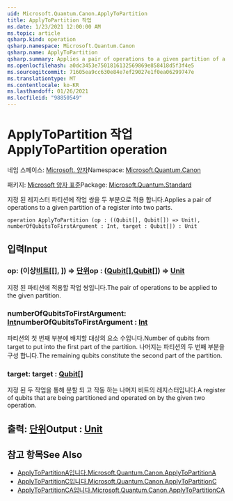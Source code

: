 ```yaml
---
uid: Microsoft.Quantum.Canon.ApplyToPartition
title: ApplyToPartition 작업
ms.date: 1/23/2021 12:00:00 AM
ms.topic: article
qsharp.kind: operation
qsharp.namespace: Microsoft.Quantum.Canon
qsharp.name: ApplyToPartition
qsharp.summary: Applies a pair of operations to a given partition of a register into two parts.
ms.openlocfilehash: a0dc3453e7501816132569869e858418d5f3f4e5
ms.sourcegitcommit: 71605ea9cc630e84e7ef29027e1f0ea06299747e
ms.translationtype: MT
ms.contentlocale: ko-KR
ms.lasthandoff: 01/26/2021
ms.locfileid: "98850549"
---
```

# <a name="applytopartition-operation"></a><span data-ttu-id="f3d55-102">ApplyToPartition 작업</span><span class="sxs-lookup"><span data-stu-id="f3d55-102">ApplyToPartition operation</span></span>

<span data-ttu-id="f3d55-103">네임 스페이스: [Microsoft. 양자](xref:Microsoft.Quantum.Canon)</span><span class="sxs-lookup"><span data-stu-id="f3d55-103">Namespace: [Microsoft.Quantum.Canon](xref:Microsoft.Quantum.Canon)</span></span>

<span data-ttu-id="f3d55-104">패키지: [Microsoft 양자 표준](https://nuget.org/packages/Microsoft.Quantum.Standard)</span><span class="sxs-lookup"><span data-stu-id="f3d55-104">Package: [Microsoft.Quantum.Standard](https://nuget.org/packages/Microsoft.Quantum.Standard)</span></span>


<span data-ttu-id="f3d55-105">지정 된 레지스터 파티션에 작업 쌍을 두 부분으로 적용 합니다.</span><span class="sxs-lookup"><span data-stu-id="f3d55-105">Applies a pair of operations to a given partition of a register into two parts.</span></span>

```qsharp
operation ApplyToPartition (op : ((Qubit[], Qubit[]) => Unit), numberOfQubitsToFirstArgument : Int, target : Qubit[]) : Unit
```


## <a name="input"></a><span data-ttu-id="f3d55-106">입력</span><span class="sxs-lookup"><span data-stu-id="f3d55-106">Input</span></span>

### <a name="op--qubitqubit--unit"></a><span data-ttu-id="f3d55-107">op: (이상[비트](xref:microsoft.quantum.lang-ref.qubit)[[], [](xref:microsoft.quantum.lang-ref.qubit)]) => [단위](xref:microsoft.quantum.lang-ref.unit)</span><span class="sxs-lookup"><span data-stu-id="f3d55-107">op : ([Qubit](xref:microsoft.quantum.lang-ref.qubit)[],[Qubit](xref:microsoft.quantum.lang-ref.qubit)[]) => [Unit](xref:microsoft.quantum.lang-ref.unit)</span></span> 

<span data-ttu-id="f3d55-108">지정 된 파티션에 적용할 작업 쌍입니다.</span><span class="sxs-lookup"><span data-stu-id="f3d55-108">The pair of operations to be applied to the given partition.</span></span>


### <a name="numberofqubitstofirstargument--int"></a><span data-ttu-id="f3d55-109">numberOfQubitsToFirstArgument: [Int](xref:microsoft.quantum.lang-ref.int)</span><span class="sxs-lookup"><span data-stu-id="f3d55-109">numberOfQubitsToFirstArgument : [Int](xref:microsoft.quantum.lang-ref.int)</span></span>

<span data-ttu-id="f3d55-110">파티션의 첫 번째 부분에 배치할 대상의 요소 수입니다.</span><span class="sxs-lookup"><span data-stu-id="f3d55-110">Number of qubits from target to put into the first part of the partition.</span></span>
<span data-ttu-id="f3d55-111">나머지는 파티션의 두 번째 부분을 구성 합니다.</span><span class="sxs-lookup"><span data-stu-id="f3d55-111">The remaining qubits constitute the second part of the partition.</span></span>


### <a name="target--qubit"></a><span data-ttu-id="f3d55-112">target: [](xref:microsoft.quantum.lang-ref.qubit)</span><span class="sxs-lookup"><span data-stu-id="f3d55-112">target : [Qubit](xref:microsoft.quantum.lang-ref.qubit)[]</span></span>

<span data-ttu-id="f3d55-113">지정 된 두 작업을 통해 분할 되 고 작동 하는 나머지 비트의 레지스터입니다.</span><span class="sxs-lookup"><span data-stu-id="f3d55-113">A register of qubits that are being partitioned and operated on by the given two operation.</span></span>



## <a name="output--unit"></a><span data-ttu-id="f3d55-114">출력: [단위](xref:microsoft.quantum.lang-ref.unit)</span><span class="sxs-lookup"><span data-stu-id="f3d55-114">Output : [Unit](xref:microsoft.quantum.lang-ref.unit)</span></span>



## <a name="see-also"></a><span data-ttu-id="f3d55-115">참고 항목</span><span class="sxs-lookup"><span data-stu-id="f3d55-115">See Also</span></span>

- [<span data-ttu-id="f3d55-116">ApplyToPartitionA입니다.</span><span class="sxs-lookup"><span data-stu-id="f3d55-116">Microsoft.Quantum.Canon.ApplyToPartitionA</span></span>](xref:Microsoft.Quantum.Canon.ApplyToPartitionA)
- [<span data-ttu-id="f3d55-117">ApplyToPartitionC입니다.</span><span class="sxs-lookup"><span data-stu-id="f3d55-117">Microsoft.Quantum.Canon.ApplyToPartitionC</span></span>](xref:Microsoft.Quantum.Canon.ApplyToPartitionC)
- [<span data-ttu-id="f3d55-118">ApplyToPartitionCA입니다.</span><span class="sxs-lookup"><span data-stu-id="f3d55-118">Microsoft.Quantum.Canon.ApplyToPartitionCA</span></span>](xref:Microsoft.Quantum.Canon.ApplyToPartitionCA)